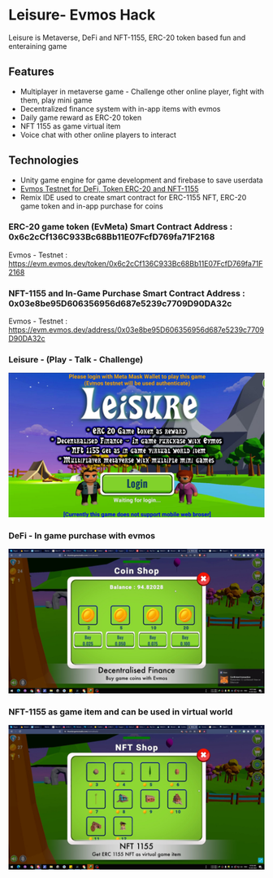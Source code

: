 # Leisure- Evmos Hack
Leisure is Metaverse, DeFi and NFT-1155, ERC-20 token based fun and enteraining game

## Features
- Multiplayer in metaverse game - Challenge other online player, fight with them, play mini game
- Decentralized finance system with in-app items with evmos
- Daily game reward as ERC-20 token
- NFT 1155 as game virtual item
- Voice chat with other online players to interact


## Technologies
- Unity game engine for game development and firebase to save userdata
- [Evmos Testnet for DeFi, Token ERC-20 and NFT-1155](https://github.com/EvmosHack/EvmosMetaverseGame/blob/main/Evmos.md)
- Remix IDE used to create smart contract for ERC-1155 NFT, ERC-20 game token and in-app purchase for coins

### ERC-20 game token (EvMeta) Smart Contract Address : 0x6c2cCf136C933Bc68Bb11E07FcfD769fa71F2168
Evmos - Testnet : https://evm.evmos.dev/token/0x6c2cCf136C933Bc68Bb11E07FcfD769fa71F2168

### NFT-1155 and In-Game Purchase Smart Contract Address : 0x03e8be95D606356956d687e5239c7709D90DA32c
Evmos - Testnet : https://evm.evmos.dev/address/0x03e8be95D606356956d687e5239c7709D90DA32c


### Leisure - (Play - Talk - Challenge)
![Metaverse Game](/Images/Evmos1.jpg)

### DeFi - In game purchase with evmos
![Leisure Game](/Images/Evmos3.jpg)

### NFT-1155 as game item and can be used in virtual world
![Leisure Game](/Images/Evmos2.jpg)

